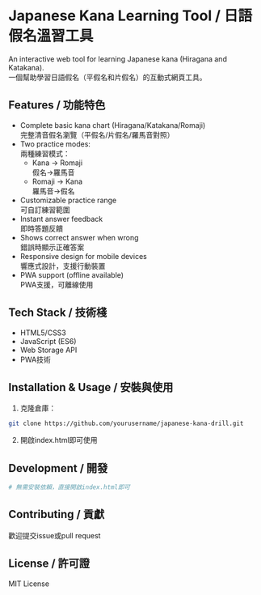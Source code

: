 # Japanese Kana Learning Tool / 日語假名溫習工具

An interactive web tool for learning Japanese kana (Hiragana and Katakana).  
一個幫助學習日語假名（平假名和片假名）的互動式網頁工具。

## Features / 功能特色

- Complete basic kana chart (Hiragana/Katakana/Romaji)  
  完整清音假名瀏覽（平假名/片假名/羅馬音對照）
- Two practice modes:  
  兩種練習模式：
  - Kana → Romaji  
    假名→羅馬音
  - Romaji → Kana  
    羅馬音→假名
- Customizable practice range  
  可自訂練習範圍
- Instant answer feedback  
  即時答題反饋
- Shows correct answer when wrong  
  錯誤時顯示正確答案
- Responsive design for mobile devices  
  響應式設計，支援行動裝置
- PWA support (offline available)  
  PWA支援，可離線使用

## Tech Stack / 技術棧

- HTML5/CSS3
- JavaScript (ES6)
- Web Storage API
- PWA技術

## Installation & Usage / 安裝與使用

1. 克隆倉庫：
```bash
git clone https://github.com/yourusername/japanese-kana-drill.git
```

2. 開啟index.html即可使用


## Development / 開發

```bash
# 無需安裝依賴，直接開啟index.html即可
```

## Contributing / 貢獻

歡迎提交issue或pull request

## License / 許可證

MIT License
